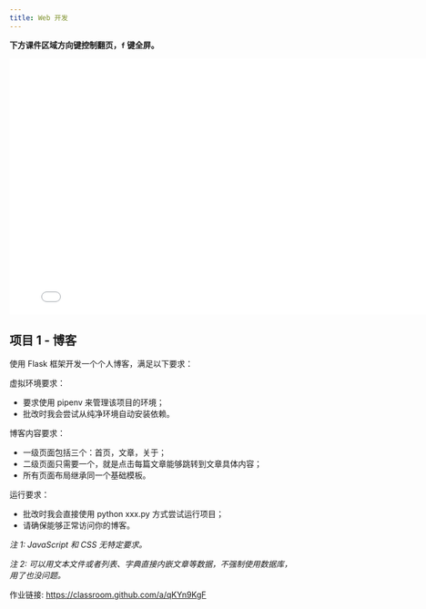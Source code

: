 ```yaml
---
title: Web 开发
---
```


**下方课件区域方向键控制翻页，`f` 键全屏。**

<iframe src="slideshow.html" frameborder=0 width=800 height=450></iframe>

## 项目 1 - 博客

使用 Flask 框架开发一个个人博客，满足以下要求：

虚拟环境要求：

- 要求使用 pipenv 来管理该项目的环境；
- 批改时我会尝试从纯净环境自动安装依赖。

博客内容要求：

- 一级页面包括三个：首页，文章，关于；
- 二级页面只需要一个，就是点击每篇文章能够跳转到文章具体内容；
- 所有页面布局继承同一个基础模板。

运行要求：

- 批改时我会直接使用 python xxx.py 方式尝试运行项目；
- 请确保能够正常访问你的博客。

_注 1: JavaScript 和 CSS 无特定要求。_

_注 2: 可以用文本文件或者列表、字典直接内嵌文章等数据，不强制使用数据库，用了也没问题。_

作业链接: <https://classroom.github.com/a/qKYn9KgF>
